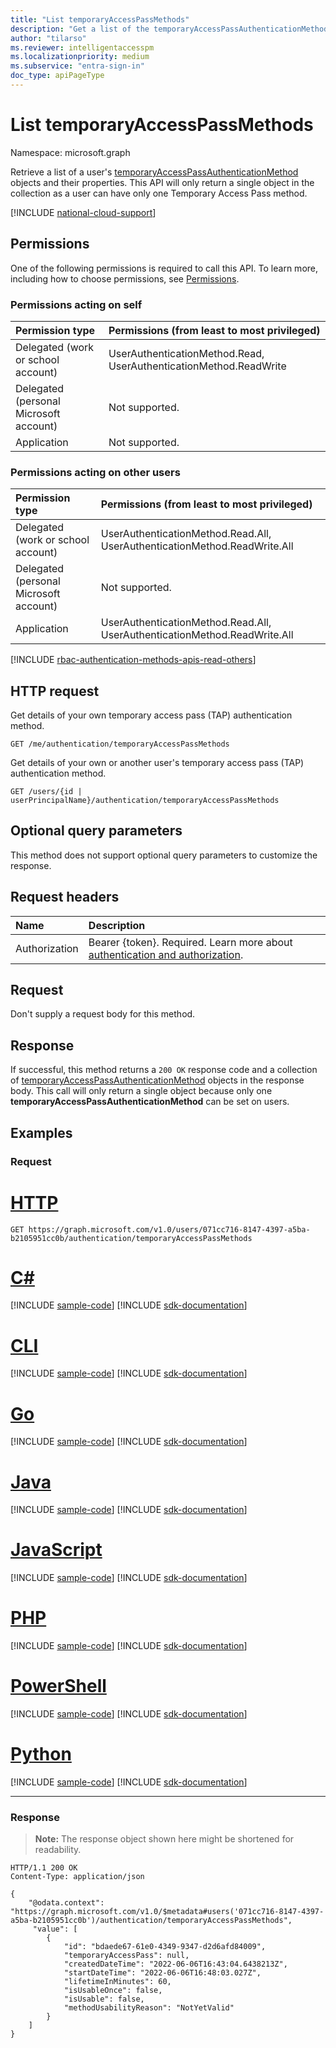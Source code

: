 ```yaml
---
title: "List temporaryAccessPassMethods"
description: "Get a list of the temporaryAccessPassAuthenticationMethod objects for a user."
author: "tilarso"
ms.reviewer: intelligentaccesspm
ms.localizationpriority: medium
ms.subservice: "entra-sign-in"
doc_type: apiPageType
---
```


# List temporaryAccessPassMethods
Namespace: microsoft.graph

Retrieve a list of a user's [temporaryAccessPassAuthenticationMethod](../resources/temporaryaccesspassauthenticationmethod.md) objects and their properties. This API will only return a single object in the collection as a user can have only one Temporary Access Pass method.

[!INCLUDE [national-cloud-support](../../includes/global-us.md)]

## Permissions
One of the following permissions is required to call this API. To learn more, including how to choose permissions, see [Permissions](/graph/permissions-reference).

### Permissions acting on self
<!-- { "blockType": "ignored"  } // Note: Removing this line will result in the permissions autogeneration tool overwriting the table. -->
|Permission type      | Permissions (from least to most privileged)              |
|:---------------------------------------|:-------------------------|
| Delegated (work or school account)     | UserAuthenticationMethod.Read, UserAuthenticationMethod.ReadWrite |
| Delegated (personal Microsoft account) | Not supported. |
| Application                            | Not supported. |

### Permissions acting on other users
<!-- { "blockType": "ignored"  } // Note: Removing this line will result in the permissions autogeneration tool overwriting the table. -->
|Permission type      | Permissions (from least to most privileged)              |
|:---------------------------------------|:-------------------------|
| Delegated (work or school account)     | UserAuthenticationMethod.Read.All, UserAuthenticationMethod.ReadWrite.All |
| Delegated (personal Microsoft account) | Not supported. |
| Application                            | UserAuthenticationMethod.Read.All, UserAuthenticationMethod.ReadWrite.All |


[!INCLUDE [rbac-authentication-methods-apis-read-others](../includes/rbac-for-apis/rbac-authentication-methods-apis-read-others.md)]

## HTTP request

Get details of your own temporary access pass (TAP) authentication method.
<!-- { "blockType": "ignored" } -->
```http
GET /me/authentication/temporaryAccessPassMethods
```

Get details of your own or another user's temporary access pass (TAP) authentication method.
<!-- { "blockType": "ignored" } -->
``` http
GET /users/{id | userPrincipalName}/authentication/temporaryAccessPassMethods
```

## Optional query parameters
This method does not support optional query parameters to customize the response.

## Request headers
|Name|Description|
|:---|:---|
|Authorization|Bearer {token}. Required. Learn more about [authentication and authorization](/graph/auth/auth-concepts).|

## Request 
Don't supply a request body for this method.

## Response

If successful, this method returns a `200 OK` response code and a collection of [temporaryAccessPassAuthenticationMethod](../resources/temporaryaccesspassauthenticationmethod.md) objects in the response body.  This call will only return a single object because only one **temporaryAccessPassAuthenticationMethod** can be set on users.

## Examples

### Request


# [HTTP](#tab/http)
<!-- {
  "blockType": "request",
  "name": "list_temporaryaccesspassauthenticationmethod"
}
-->
```msgraph-interactive
GET https://graph.microsoft.com/v1.0/users/071cc716-8147-4397-a5ba-b2105951cc0b/authentication/temporaryAccessPassMethods
```

# [C#](#tab/csharp)
[!INCLUDE [sample-code](../includes/snippets/csharp/list-temporaryaccesspassauthenticationmethod-csharp-snippets.md)]
[!INCLUDE [sdk-documentation](../includes/snippets/snippets-sdk-documentation-link.md)]

# [CLI](#tab/cli)
[!INCLUDE [sample-code](../includes/snippets/cli/list-temporaryaccesspassauthenticationmethod-cli-snippets.md)]
[!INCLUDE [sdk-documentation](../includes/snippets/snippets-sdk-documentation-link.md)]

# [Go](#tab/go)
[!INCLUDE [sample-code](../includes/snippets/go/list-temporaryaccesspassauthenticationmethod-go-snippets.md)]
[!INCLUDE [sdk-documentation](../includes/snippets/snippets-sdk-documentation-link.md)]

# [Java](#tab/java)
[!INCLUDE [sample-code](../includes/snippets/java/list-temporaryaccesspassauthenticationmethod-java-snippets.md)]
[!INCLUDE [sdk-documentation](../includes/snippets/snippets-sdk-documentation-link.md)]

# [JavaScript](#tab/javascript)
[!INCLUDE [sample-code](../includes/snippets/javascript/list-temporaryaccesspassauthenticationmethod-javascript-snippets.md)]
[!INCLUDE [sdk-documentation](../includes/snippets/snippets-sdk-documentation-link.md)]

# [PHP](#tab/php)
[!INCLUDE [sample-code](../includes/snippets/php/list-temporaryaccesspassauthenticationmethod-php-snippets.md)]
[!INCLUDE [sdk-documentation](../includes/snippets/snippets-sdk-documentation-link.md)]

# [PowerShell](#tab/powershell)
[!INCLUDE [sample-code](../includes/snippets/powershell/list-temporaryaccesspassauthenticationmethod-powershell-snippets.md)]
[!INCLUDE [sdk-documentation](../includes/snippets/snippets-sdk-documentation-link.md)]

# [Python](#tab/python)
[!INCLUDE [sample-code](../includes/snippets/python/list-temporaryaccesspassauthenticationmethod-python-snippets.md)]
[!INCLUDE [sdk-documentation](../includes/snippets/snippets-sdk-documentation-link.md)]

---

### Response
>**Note:** The response object shown here might be shortened for readability.
<!-- {
  "blockType": "response",
  "truncated": true,
  "@odata.type": "Collection(microsoft.graph.temporaryAccessPassAuthenticationMethod)"
}
-->
``` http
HTTP/1.1 200 OK
Content-Type: application/json

{
    "@odata.context": "https://graph.microsoft.com/v1.0/$metadata#users('071cc716-8147-4397-a5ba-b2105951cc0b')/authentication/temporaryAccessPassMethods",
     "value": [
        {
            "id": "bdaede67-61e0-4349-9347-d2d6afd84009",
            "temporaryAccessPass": null,
            "createdDateTime": "2022-06-06T16:43:04.6438213Z",
            "startDateTime": "2022-06-06T16:48:03.027Z",
            "lifetimeInMinutes": 60,
            "isUsableOnce": false,
            "isUsable": false,
            "methodUsabilityReason": "NotYetValid"
        }
    ]
}
```
